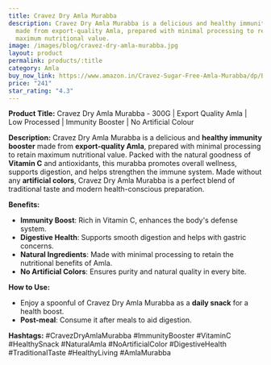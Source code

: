 ```yaml
---
title: Cravez Dry Amla Murabba
description: Cravez Dry Amla Murabba is a delicious and healthy immunity booster
  made from export-quality Amla, prepared with minimal processing to retain
  maximum nutritional value.
image: /images/blog/cravez-dry-amla-murabba.jpg
layout: product
permalink: products/:title
category: Amla
buy_now_link: https://www.amazon.in/Cravez-Sugar-Free-Amla-Murabba/dp/B0BS9PQKDQ/ref=sr_1_10?crid=9NCKR3RZI9QI&tag=ayushmonk-21
price: "241"
star_rating: "4.3"
---
```

**Product Title:** Cravez Dry Amla Murabba - 300G | Export Quality Amla | Low Processed | Immunity Booster | No Artificial Colour

**Description:**
Cravez Dry Amla Murabba is a delicious and **healthy immunity booster** made from **export-quality Amla**, prepared with minimal processing to retain maximum nutritional value. Packed with the natural goodness of **Vitamin C** and antioxidants, this murabba promotes overall wellness, supports digestion, and helps strengthen the immune system. Made without any **artificial colors**, Cravez Dry Amla Murabba is a perfect blend of traditional taste and modern health-conscious preparation.

**Benefits:**
- **Immunity Boost**: Rich in Vitamin C, enhances the body's defense system.
- **Digestive Health**: Supports smooth digestion and helps with gastric concerns.
- **Natural Ingredients**: Made with minimal processing to retain the nutritional benefits of Amla.
- **No Artificial Colors**: Ensures purity and natural quality in every bite.

**How to Use:**
- Enjoy a spoonful of Cravez Dry Amla Murabba as a **daily snack** for a health boost.
- **Post-meal**: Consume it after meals to aid digestion.

**Hashtags:**
#CravezDryAmlaMurabba #ImmunityBooster #VitaminC #HealthySnack #NaturalAmla #NoArtificialColor #DigestiveHealth #TraditionalTaste #HealthyLiving #AmlaMurabba

